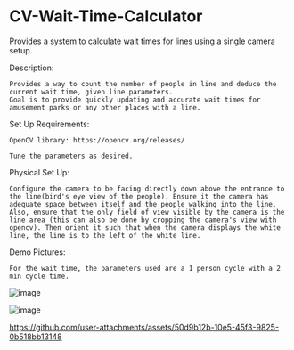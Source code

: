 # CV-Wait-Time-Calculator
Provides a system to calculate wait times for lines using a single camera setup.

Description:

 	Provides a way to count the number of people in line and deduce the current wait time, given line parameters. 
  	Goal is to provide quickly updating and accurate wait times for amusement parks or any other places with a line.


 Set Up Requirements:

 	OpenCV library: https://opencv.org/releases/

  	Tune the parameters as desired. 

  Physical Set Up:

  	Configure the camera to be facing directly down above the entrance to the line(bird's eye view of the people). Ensure it the camera has adequate space between itself and the people walking into the line. Also, ensure that the only field of view visible by the camera is the line area (this can also be done by cropping the camera's view with opencv). Then orient it such that when the camera displays the white line, the line is to the left of the white line. 

   Demo Pictures:

 	For the wait time, the parameters used are a 1 person cycle with a 2 min cycle time.

![image](https://github.com/user-attachments/assets/4fb4ef54-395d-4f4d-a511-99cd4c315cb5)


![image](https://github.com/user-attachments/assets/40927edb-f8cc-4312-b8c1-c71873b90db8)




https://github.com/user-attachments/assets/50d9b12b-10e5-45f3-9825-0b518bb13148


